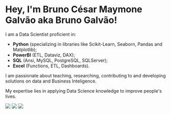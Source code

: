 # Hey, I'm Bruno César Maymone Galvão aka Bruno Galvão!

I am a Data Scientist proficient in:
- **Python** (specializing in libraries like Scikit-Learn, Seaborn, Pandas and Matplotlib);
- **PowerBI** (ETL, Dataviz, DAX);
- **SQL** (Ansi, MySQL, PostgreSQL, SQLServer);
- **Excel** (Functions, ETL, Dashboards).

I am passionate about teaching, researching, contributing to and developing solutions on data and Business Inteligence.

My expertise lies in applying Data Science knowledge to improve people's lives.

<div style="display: inline-block"> 
  <a href="https://www.linkedin.com/in/bruno-cesar-galvao" target="_blank"><img src="https://img.shields.io/badge/-LinkedIn-%230077B5?style=for-the-badge&logo=linkedin&logoColor=white" target="_blank"></a> 
  <a href="https://github.com/bcmaymonegalvao" target="_blank"><img src="https://img.shields.io/badge/portfolio-00A98F?style=for-the-badge&logo=About.me&logoColor=white" target="_blank"></a> 
  <a href = "mailto:bcmaymone.galvao[at]gmail.com"><img src="https://img.shields.io/badge/Gmail-D14836?style=for-the-badge&logo=gmail&logoColor=white" target="_blank"></a>
</div>
